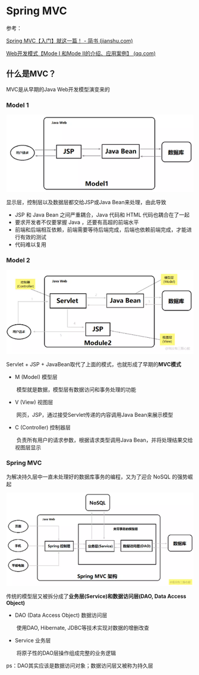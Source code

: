 # Spring MVC



参考：

[Spring MVC【入门】就这一篇！ - 简书 (jianshu.com)](https://www.jianshu.com/p/91a2d0a1e45a)

[Web开发模式【Mode I 和Mode II的介绍、应用案例】 (qq.com)](https://mp.weixin.qq.com/s?__biz=MzI4Njg5MDA5NA==&mid=2247483775&idx=1&sn=c9d7ead744c6e0c3ab2fe55c09bbe61f&chksm=ebd7407edca0c9688f3870d895b760836101271b912899821fb35c5704fe215da2fc5daff2f9#rd)





## 什么是MVC？

MVC是从早期的Java Web开发模型演变来的

### Model 1

![](SpringMVC.assets/image-20210902193635800.png)

显示层，控制层以及数据层都交给JSP或Java Bean来处理，由此导致

- JSP 和 Java Bean 之间严重耦合，Java 代码和 HTML 代码也耦合在了一起
- 要求开发者不仅要掌握 Java ，还要有高超的前端水平
- 前端和后端相互依赖，前端需要等待后端完成，后端也依赖前端完成，才能进行有效的测试
- 代码难以复用

### Model 2

![](SpringMVC.assets/image-20210902193816876.png)

Servlet + JSP + JavaBean取代了上面的模式，也就形成了早期的**MVC模式**

- M (Model) 模型层

  ​	模型就是数据，模型层有数据访问和事务处理的功能

- V (View) 视图层

  ​	网页，JSP，通过接受Servlet传递的内容调用Java Bean来展示模型

- C (Controller) 控制器层

  ​	负责所有用户的请求参数，根据请求类型调用Java Bean，并将处理结果交给视图层显示

### Spring MVC

为解决持久层中一直未处理好的数据库事务的编程，又为了迎合 NoSQL 的强势崛起

![](SpringMVC.assets/image-20210902194245616.png)

传统的模型层又被拆分成了**业务层(Service)**和**数据访问层(DAO, Data Access Object)**

- DAO (Data Access Object) 数据访问层

  ​	使用DAO, Hibernate, JDBC等技术实现对数据的增删改查

- Service 业务层

  ​	将原子性的DAO层操作组成完整的业务逻辑

  

ps：DAO其实应该是数据访问对象；数据访问层又被称为持久层

